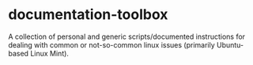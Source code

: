 # documentation-toolbox
A collection of personal and generic scripts/documented instructions for dealing with common or not-so-common linux issues (primarily Ubuntu-based Linux Mint).
